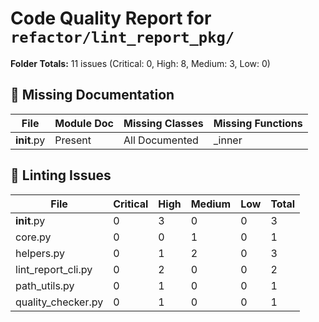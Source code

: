 # Code Quality Report for `refactor/lint_report_pkg/`

**Folder Totals:** 11 issues (Critical: 0, High: 8, Medium: 3, Low: 0)

## 📄 Missing Documentation
| File | Module Doc | Missing Classes | Missing Functions |
| ---- | -----------| ----------------| ------------------ |
| __init__.py | Present | All Documented | _inner |

## 🧹 Linting Issues
| File | Critical | High | Medium | Low | Total |
| ---- | -------- | ---- | ------ | --- | ----- |
| __init__.py | 0 | 3 | 0 | 0 | 3 |
| core.py | 0 | 0 | 1 | 0 | 1 |
| helpers.py | 0 | 1 | 2 | 0 | 3 |
| lint_report_cli.py | 0 | 2 | 0 | 0 | 2 |
| path_utils.py | 0 | 1 | 0 | 0 | 1 |
| quality_checker.py | 0 | 1 | 0 | 0 | 1 |
